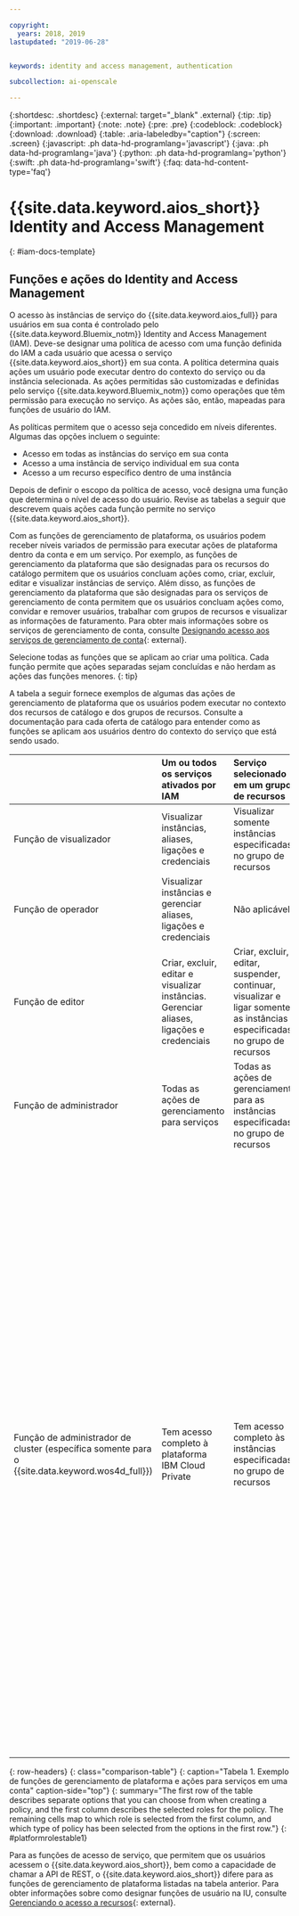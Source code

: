 ```yaml
---

copyright:
  years: 2018, 2019
lastupdated: "2019-06-28"


keywords: identity and access management, authentication

subcollection: ai-openscale

---
```


{:shortdesc: .shortdesc}
{:external: target="_blank" .external}
{:tip: .tip}
{:important: .important}
{:note: .note}
{:pre: .pre}
{:codeblock: .codeblock}
{:download: .download}
{:table: .aria-labeledby="caption"}
{:screen: .screen}
{:javascript: .ph data-hd-programlang='javascript'}
{:java: .ph data-hd-programlang='java'}
{:python: .ph data-hd-programlang='python'}
{:swift: .ph data-hd-programlang='swift'}
{:faq: data-hd-content-type='faq'}

# {{site.data.keyword.aios_short}} Identity and Access Management 
{: #iam-docs-template}

## Funções e ações do Identity and Access Management

O acesso às instâncias de serviço do {{site.data.keyword.aios_full}} para usuários em sua conta é controlado pelo {{site.data.keyword.Bluemix_notm}} Identity and Access Management (IAM). Deve-se designar uma política de acesso com uma função definida do IAM a cada usuário que acessa o serviço {{site.data.keyword.aios_short}} em sua conta. A política determina quais ações um usuário pode executar dentro do contexto do serviço ou da instância selecionada. As ações permitidas são customizadas e definidas pelo serviço {{site.data.keyword.Bluemix_notm}} como operações que têm permissão para execução no serviço. As ações são, então, mapeadas para funções de usuário do IAM.

As políticas permitem que o acesso seja concedido em níveis diferentes. Algumas das opções incluem o seguinte: 

* Acesso em todas as instâncias do serviço em sua conta
* Acesso a uma instância de serviço individual em sua conta
* Acesso a um recurso específico dentro de uma instância

Depois de definir o escopo da política de acesso, você designa uma função que determina o nível de acesso do usuário. Revise as tabelas a seguir que descrevem quais ações cada função permite no serviço {{site.data.keyword.aios_short}}.

Com as funções de gerenciamento de plataforma, os usuários podem receber níveis variados de permissão para executar ações de plataforma dentro da conta e em um serviço. Por exemplo, as funções de gerenciamento
da plataforma que são designadas para os recursos do catálogo permitem que os usuários concluam ações como, criar,
excluir, editar e visualizar instâncias de serviço. Além disso, as funções de gerenciamento da plataforma que são
designadas para os serviços de gerenciamento de conta permitem que os usuários concluam ações como, convidar e remover
usuários, trabalhar com grupos de recursos e visualizar as informações de faturamento. Para obter mais informações sobre os serviços de gerenciamento de conta, consulte [Designando acesso aos serviços de gerenciamento de conta](/docs/iam?topic=iam-account-services#account-services){: external}.

Selecione todas as funções que se aplicam ao criar uma política. Cada função permite que ações separadas sejam concluídas e não herdam as ações das funções menores.
{: tip}

A tabela a seguir fornece exemplos de algumas das ações de gerenciamento de plataforma que os usuários podem executar no contexto dos recursos de catálogo e dos grupos de recursos. Consulte a documentação para cada oferta de catálogo para entender como as funções se aplicam aos usuários dentro do contexto do serviço que está sendo usado.


|  | Um ou todos os serviços ativados por IAM | Serviço selecionado em um grupo de recursos | Grupo de recursos selecionados |
|:--------------|:------------|:-------------|:-------------|
| Função de visualizador | Visualizar instâncias, aliases, ligações e credenciais | Visualizar somente instâncias especificadas no grupo de recursos | Visualizar grupo de recursos |
| Função de operador |  Visualizar instâncias e gerenciar aliases, ligações e credenciais |  Não aplicável | Não aplicável |
| Função de editor |  Criar, excluir, editar e visualizar instâncias. Gerenciar aliases, ligações e credenciais | Criar, excluir, editar, suspender, continuar, visualizar e ligar somente as instâncias especificadas no grupo de recursos | Visualizar e editar o nome do grupo de recursos |
| Função de administrador |  Todas as ações de gerenciamento para serviços | Todas as ações de gerenciamento para as instâncias especificadas no grupo de recursos | Visualizar, editar e gerenciar o acesso para o grupo de recursos |
| Função de administrador de cluster (específica somente para o {{site.data.keyword.wos4d_full}}) |  Tem acesso completo à plataforma IBM Cloud Private | Tem acesso completo às instâncias especificadas no grupo de recursos | As ações a seguir podem ser concluídas apenas pelo administrador de cluster: conectar a um diretório LDAP, incluir usuários e designar a eles as funções do IAM, gerenciar cargas de trabalho, infraestrutura e aplicativos em todos os namespaces, criar namespaces, designar cotas, incluir políticas de segurança de pod, incluir um repositório interno do Helm, excluir um repositório interno do Helm, incluir gráficos do Helm no repositório interno do Helm, remover gráficos do Helm do repositório interno do Helm e sincronizar os repositórios do Helm internos e externos |
{: row-headers}
{: class="comparison-table"}
{: caption="Tabela 1. Exemplo de funções de gerenciamento de plataforma e ações para serviços em uma conta" caption-side="top"}
{: summary="The first row of the table describes separate options that you can choose from when creating a policy, and the first column describes the selected roles for the policy. The remaining cells map to which role is selected from the first column, and which type of policy has been selected from the options in the first row."}
{: #platformrolestable1}


Para as funções de acesso de serviço, que permitem que os usuários acessem o {{site.data.keyword.aios_short}}, bem como a capacidade de chamar a API de REST, o {{site.data.keyword.aios_short}} difere para as funções de gerenciamento de plataforma listadas na tabela anterior. Para obter informações sobre como designar funções de usuário na IU, consulte [Gerenciando o acesso a recursos](/docs/iam?topic=iam-iammanidaccser#iammanidaccser){: external}.

 
